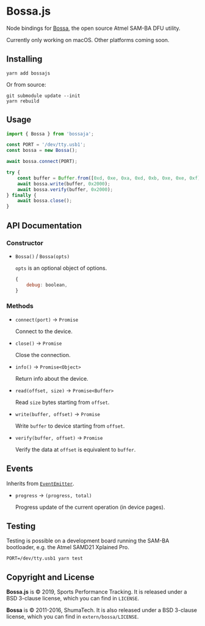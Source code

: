 # Bossa.js

Node bindings for [Bossa](https://github.com/shumatech/BOSSA), the open source
Atmel SAM-BA DFU utility.

Currently only working on macOS. Other platforms coming soon.

## Installing

```
yarn add bossajs
```

Or from source:

```
git submodule update --init
yarn rebuild
```

## Usage

```js
import { Bossa } from 'bossaja';

const PORT = '/dev/tty.usb1';
const bossa = new Bossa();

await bossa.connect(PORT);

try {
    const buffer = Buffer.from([0xd, 0xe, 0xa, 0xd, 0xb, 0xe, 0xe, 0xf]);
    await bossa.write(buffer, 0x2000);
    await bossa.verify(buffer, 0x2000);
} finally {
    await bossa.close();
}
```

## API Documentation

### Constructor

* `Bossa()` / `Bossa(opts)`

  `opts` is an optional object of options.

  ```js
  {
      debug: boolean,
  }
  ```

### Methods

* `connect(port)` -> `Promise`

  Connect to the device.

* `close()` -> `Promise`

  Close the connection.

* `info()` -> `Promise<Object>`

  Return info about the device.

* `read(offset, size)` -> `Promise<Buffer>`

  Read `size` bytes starting from `offset`.

* `write(buffer, offset)` -> `Promise`

  Write `buffer` to device starting from `offset`.

* `verify(buffer, offset)` -> `Promise`

  Verify the data at `offset` is equivalent to `buffer`.

## Events

Inherits from [`EventEmitter`](https://nodejs.org/api/events.html).

* `progress` -> `(progress, total)`

  Progress update of the current operation (in device pages).

## Testing

Testing is possible on a development board running the SAM-BA bootloader,
e.g. the Atmel SAMD21 Xplained Pro.

```
PORT=/dev/tty.usb1 yarn test
```

## Copyright and License

**Bossa.js** is &copy; 2019, Sports Performance Tracking. It is released under
a BSD 3-clause license, which you can find in `LICENSE`.

**Bossa** is &copy; 2011-2016, ShumaTech. It is also released under a BSD
3-clause license, which you can find in `extern/bossa/LICENSE`.